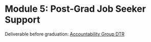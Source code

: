 # Module 5: Post-Grad Job Seeker Support

Deliverable before graduation: [Accountability Group DTR]()
   



